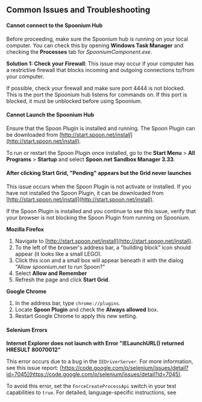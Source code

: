 ## Common Issues and Troubleshooting

#### Cannot connect to the Spoonium Hub

Before proceeding, make sure the Spoonium hub is running on your local computer. You can check this by opening **Windows Task Manager** and checking the **Processes** tab for *SpooniumComponent.exe*. 

**Solution 1: Check your Firewall**: This issue may occur if your computer has a restrictive firewall that blocks incoming and outgoing connections to/from your computer. 

If possible, check your firewall and make sure port 4444 is not blocked. This is the port the Spoonium hub listens for commands on. If this port is blocked, it must be unblocked before using Spoonium.  

#### Cannot Launch the Spoonium Hub

Ensure that the Spoon Plugin is installed and running. The Spoon Plugin can be downloaded from [http://start.spoon.net/install](http://start.spoon.net/install). 

To run or restart the Spoon Plugin once installed, go to the **Start Menu** > **All Programs** > **Startup** and select **Spoon.net Sandbox Manager 3.33**. 

#### After clicking **Start Grid**, "Pending" appears but the Grid never launches

This issue occurs when the Spoon Plugin is not activate or installed. If you have not installed the Spoon Plugin, it can be downloaded from [http://start.spoon.net/install](http://start.spoon.net/install). 

If the Spoon Plugin is installed and you continue to see this issue, verify that your browser is not blocking the Spoon Plugin from running on Spoonium. 

**Mozilla Firefox**

1. Navigate to [http://start.spoon.net/install](http://start.spoon.net/install).
2. To the left of the browser's address bar, a "building block" icon should appear (it looks like a small LEGO). 
3. Click this icon and a small box will appear beneath it with the dialog "Allow *spoonium.net* to run Spoon?" 
4. Select **Allow and Remember** 
5. Refresh the page and click **Start Grid**. 

**Google Chrome**

1. In the address bar, type `chrome://plugins`. 
2. Locate **Spoon Plugin** and check the **Always allowed** box. 
3. Restart Google Chrome to apply this new setting. 

#### Selenium Errors

**Internet Explorer does not launch with Error "IELaunchURL() returned HRESULT 80070012"**

This error occurs due to a bug in the `IEDriverServer`. For more information, see this issue report: [https://code.google.com/p/selenium/issues/detail?id=7045](https://code.google.com/p/selenium/issues/detail?id=7045). 

To avoid this error, set the `ForceCreateProcessApi` switch in your test capabilities to `true`. For detailed, language-specific instructions, see 